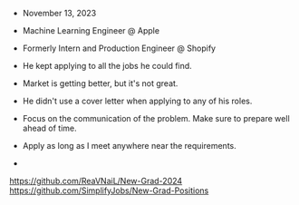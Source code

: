 
- November 13, 2023


- Machine Learning Engineer @ Apple
- Formerly Intern and Production Engineer @ Shopify

- He kept applying to all the jobs he could find.

- Market is getting better, but it's not great. 

- He didn't use a cover letter when applying to any of his roles.

- Focus on the communication of the problem. Make sure to prepare well ahead of time.
- Apply as long as I meet anywhere near the requirements.
- 




https://github.com/ReaVNaiL/New-Grad-2024
https://github.com/SimplifyJobs/New-Grad-Positions